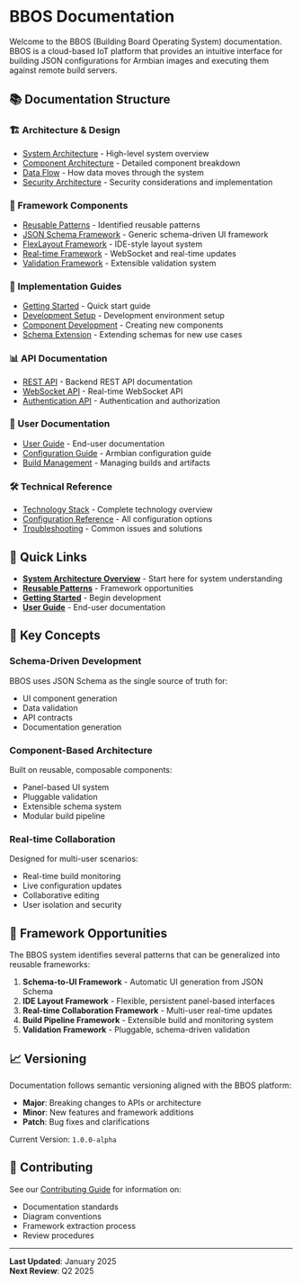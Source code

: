 # BBOS Documentation

Welcome to the BBOS (Building Board Operating System) documentation. BBOS is a cloud-based IoT platform that provides an intuitive interface for building JSON configurations for Armbian images and executing them against remote build servers.

## 📚 Documentation Structure

### 🏗️ Architecture & Design
- [System Architecture](./architecture/system-architecture.md) - High-level system overview
- [Component Architecture](./architecture/component-architecture.md) - Detailed component breakdown
- [Data Flow](./architecture/data-flow.md) - How data moves through the system
- [Security Architecture](./architecture/security.md) - Security considerations and implementation

### 🧱 Framework Components
- [Reusable Patterns](./framework/patterns.md) - Identified reusable patterns
- [JSON Schema Framework](./framework/json-schema-framework.md) - Generic schema-driven UI framework
- [FlexLayout Framework](./framework/flexlayout-framework.md) - IDE-style layout system
- [Real-time Framework](./framework/realtime-framework.md) - WebSocket and real-time updates
- [Validation Framework](./framework/validation-framework.md) - Extensible validation system

### 🔧 Implementation Guides
- [Getting Started](./guides/getting-started.md) - Quick start guide
- [Development Setup](./guides/development-setup.md) - Development environment setup
- [Component Development](./guides/component-development.md) - Creating new components
- [Schema Extension](./guides/schema-extension.md) - Extending schemas for new use cases

### 📊 API Documentation
- [REST API](./api/rest-api.md) - Backend REST API documentation
- [WebSocket API](./api/websocket-api.md) - Real-time WebSocket API
- [Authentication API](./api/auth-api.md) - Authentication and authorization

### 🎯 User Documentation
- [User Guide](./user/user-guide.md) - End-user documentation
- [Configuration Guide](./user/configuration-guide.md) - Armbian configuration guide
- [Build Management](./user/build-management.md) - Managing builds and artifacts

### 🛠️ Technical Reference
- [Technology Stack](./reference/tech-stack.md) - Complete technology overview
- [Configuration Reference](./reference/configuration.md) - All configuration options
- [Troubleshooting](./reference/troubleshooting.md) - Common issues and solutions

## 🚀 Quick Links

- **[System Architecture Overview](./architecture/system-architecture.md)** - Start here for system understanding
- **[Reusable Patterns](./framework/patterns.md)** - Framework opportunities
- **[Getting Started](./guides/getting-started.md)** - Begin development
- **[User Guide](./user/user-guide.md)** - End-user documentation

## 🎯 Key Concepts

### Schema-Driven Development
BBOS uses JSON Schema as the single source of truth for:
- UI component generation
- Data validation
- API contracts
- Documentation generation

### Component-Based Architecture
Built on reusable, composable components:
- Panel-based UI system
- Pluggable validation
- Extensible schema system
- Modular build pipeline

### Real-time Collaboration
Designed for multi-user scenarios:
- Real-time build monitoring
- Live configuration updates
- Collaborative editing
- User isolation and security

## 🔄 Framework Opportunities

The BBOS system identifies several patterns that can be generalized into reusable frameworks:

1. **Schema-to-UI Framework** - Automatic UI generation from JSON Schema
2. **IDE Layout Framework** - Flexible, persistent panel-based interfaces
3. **Real-time Collaboration Framework** - Multi-user real-time updates
4. **Build Pipeline Framework** - Extensible build and monitoring system
5. **Validation Framework** - Pluggable, schema-driven validation

## 📈 Versioning

Documentation follows semantic versioning aligned with the BBOS platform:
- **Major**: Breaking changes to APIs or architecture
- **Minor**: New features and framework additions
- **Patch**: Bug fixes and clarifications

Current Version: `1.0.0-alpha`

## 🤝 Contributing

See our [Contributing Guide](./CONTRIBUTING.md) for information on:
- Documentation standards
- Diagram conventions
- Framework extraction process
- Review procedures

---

**Last Updated**: January 2025  
**Next Review**: Q2 2025